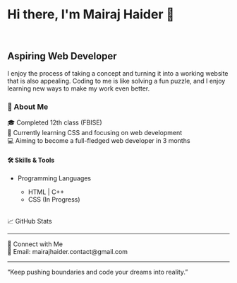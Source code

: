 <h1>Hi there, I'm Mairaj Haider 👋</h1> <br>
<h2>Aspiring Web Developer </h2>

I enjoy the process of taking a concept and turning it into a working website that is also appealing. Coding to me is like solving a fun puzzle, and I enjoy learning new ways to make my work even better.
<h3>🌟 About Me </h3>
🎓 Completed 12th class (FBISE) <br>
🌱 Currently learning CSS and focusing on web development<br>
💻 Aiming to become a full-fledged web developer in 3 months <br>
<h4>🛠️ Skills & Tools</h4>
<ul>
  <li>Programming Languages</li> 
<ul>
  <li>HTML | C++</li>
  <li>CSS (In Progress)</li>
</ul>
</ul>
<br>
📈 GitHub Stats

<hr>
🤝 Connect with Me <br>
📩 Email: mairajhaider.contact@gmail.com <br><hr>

“Keep pushing boundaries and code your dreams into reality.”

<!---
Mairaj-Haider/Mairaj-Haider is a ✨ special ✨ repository because its `README.md` (this file) appears on your GitHub profile.
You can click the Preview link to take a look at your changes.
--->
